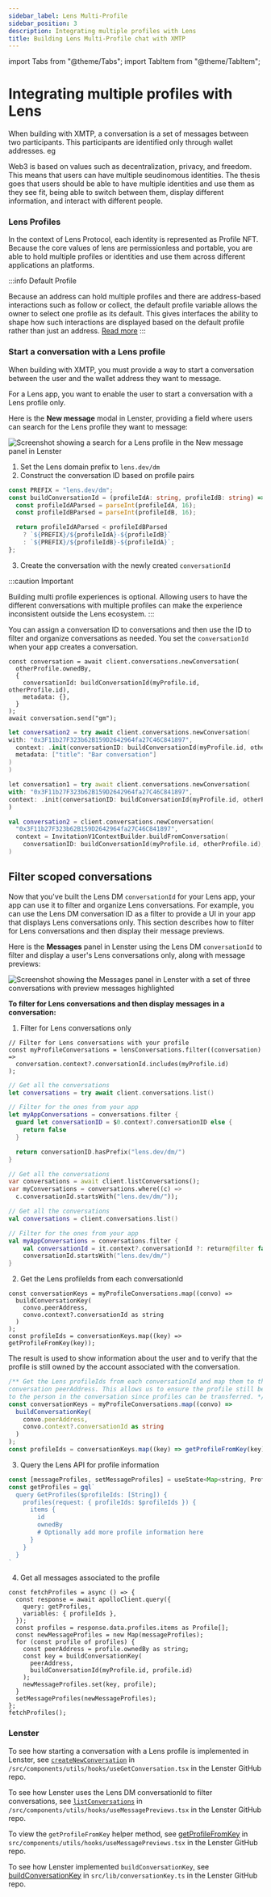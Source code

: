 ```yaml
---
sidebar_label: Lens Multi-Profile
sidebar_position: 3
description: Integrating multiple profiles with Lens
title: Building Lens Multi-Profile chat with XMTP
---
```


import Tabs from "@theme/Tabs";
import TabItem from "@theme/TabItem";

# Integrating multiple profiles with Lens

When building with XMTP, a conversation is a set of messages between two participants. This participants are identified only through wallet addresses. eg

Web3 is based on values such as decentralization, privacy, and freedom. This means that users can have multiple seudinomous identities. The thesis goes that users should be able to have multiple identities and use them as they see fit, being able to switch between them, display different information, and interact with different people.

### Lens Profiles

In the context of Lens Protocol, each identity is represented as Profile NFT. Because the core values of lens are permissionless and portable, you are able to hold multiple profiles or identities and use them across different applications an platforms.

:::info Default Profile

Because an address can hold multiple profiles and there are address-based interactions such as follow or collect, the default profile variable allows the owner to select one profile as its default. This gives interfaces the ability to shape how such interactions are displayed based on the default profile rather than just an address. [Read more](https://docs.lens.xyz/docs/get-default-profile)
:::

### Start a conversation with a Lens profile

When building with XMTP, you must provide a way to start a conversation between the user and the wallet address they want to message.

For a Lens app, you want to enable the user to start a conversation with a Lens profile only.

Here is the **New message** modal in Lenster, providing a field where users can search for the Lens profile they want to message:

![Screenshot showing a search for a Lens profile in the New message panel in Lenster](img/search-for-lens-profile.png)

1. Set the Lens domain prefix to `lens.dev/dm`
2. Construct the conversation ID based on profile pairs

```ts
const PREFIX = "lens.dev/dm";
const buildConversationId = (profileIdA: string, profileIdB: string) => {
  const profileIdAParsed = parseInt(profileIdA, 16);
  const profileIdBParsed = parseInt(profileIdB, 16);

  return profileIdAParsed < profileIdBParsed
    ? `${PREFIX}/${profileIdA}-${profileIdB}`
    : `${PREFIX}/${profileIdB}-${profileIdA}`;
};
```

3. Create the conversation with the newly created `conversationId`

:::caution Important

Building multi profile experiences is optional. Allowing users to have the different conversations with multiple profiles can make the experience inconsistent outside the Lens ecosystem.
:::

You can assign a conversation ID to conversations and then use the ID to filter and organize conversations as needed. You set the `conversationId` when your app creates a conversation.

<Tabs>
<TabItem value="js" label="JS" default>

```tsx
const conversation = await client.conversations.newConversation(
  otherProfile.ownedBy,
  {
    conversationId: buildConversationId(myProfile.id, otherProfile.id),
    metadata: {},
  }
);
await conversation.send("gm");
```

</TabItem>
<TabItem value="swift" label="Swift" default>

```swift
let conversation2 = try await client.conversations.newConversation(
with: "0x3F11b27F323b62B159D2642964fa27C46C841897",
  context: .init(conversationID: buildConversationId(myProfile.id, otherProfile.id),
  metadata: ["title": "Bar conversation"]
)
)

```

</TabItem>
<TabItem value="dart" label="Dart" default>

```dart
let conversation1 = try await client.conversations.newConversation(
with: "0x3F11b27F323b62B159D2642964fa27C46C841897",
context: .init(conversationID: buildConversationId(myProfile.id, otherProfile.id))
)
```

</TabItem>
<TabItem value="kotlin" label="Kotlin" default>

```kotlin
val conversation2 = client.conversations.newConversation(
  "0x3F11b27F323b62B159D2642964fa27C46C841897",
  context = InvitationV1ContextBuilder.buildFromConversation(
    conversationID: buildConversationId(myProfile.id, otherProfile.id), metadata = mapOf("title", "Bar conversation"))
)
```

</TabItem>
</Tabs>

## Filter scoped conversations

Now that you've built the Lens DM `conversationId` for your Lens app, your app can use it to filter and organize Lens conversations. For example, you can use the Lens DM conversation ID as a filter to provide a UI in your app that displays Lens conversations only. This section describes how to filter for Lens conversations and then display their message previews.

Here is the **Messages** panel in Lenster using the Lens DM `conversationId` to filter and display a user's Lens conversations only, along with message previews:

![Screenshot showing the Messages panel in Lenster with a set of three conversations with preview messages highlighted](img//filter-for-lens-convos.png)

**To filter for Lens conversations and then display messages in a conversation:**

1. Filter for Lens conversations only

<Tabs>
<TabItem value="js" label="JS" default>

```tsx
// Filter for Lens conversations with your profile
const myProfileConversations = lensConversations.filter((conversation) =>
  conversation.context?.conversationId.includes(myProfile.id)
);
```

</TabItem>
<TabItem value="swift" label="Swift" default>

```swift
// Get all the conversations
let conversations = try await client.conversations.list()

// Filter for the ones from your app
let myAppConversations = conversations.filter {
  guard let conversationID = $0.context?.conversationID else {
    return false
  }

  return conversationID.hasPrefix("lens.dev/dm/")
}

```

</TabItem>
<TabItem value="dart" label="Dart" default>

```dart
// Get all the conversations
var conversations = await client.listConversations();
var myConversations = conversations.where((c) =>
  c.conversationId.startsWith("lens.dev/dm/"));
```

</TabItem>
<TabItem value="kotlin" label="Kotlin" default>

```kotlin
// Get all the conversations
val conversations = client.conversations.list()

// Filter for the ones from your app
val myAppConversations = conversations.filter {
    val conversationId = it.context?.conversationId ?: return@filter false
    conversationId.startsWith("lens.dev/dm/")
}

```

</TabItem>
</Tabs>

2. Get the Lens profileIds from each conversationId

```tsx
const conversationKeys = myProfileConversations.map((convo) =>
  buildConversationKey(
    convo.peerAddress,
    convo.context?.conversationId as string
  )
);
const profileIds = conversationKeys.map((key) => getProfileFromKey(key));
```

The result is used to show information about the user and to verify that the profile is still owned by the account associated with the conversation.

```ts
/** Get the Lens profileIds from each conversationId and map them to the
conversation peerAddress. This allows us to ensure the profile still belongs
to the person in the conversation since profiles can be transferred. */
const conversationKeys = myProfileConversations.map((convo) =>
  buildConversationKey(
    convo.peerAddress,
    convo.context?.conversationId as string
  )
);
const profileIds = conversationKeys.map((key) => getProfileFromKey(key));
```

3. Query the Lens API for profile information

```jsx
const [messageProfiles, setMessageProfiles] = useState<Map<string, Profile>>()
const getProfiles = gql`
  query GetProfiles($profileIds: [String]) {
    profiles(request: { profileIds: $profileIds }) {
      items {
        id
        ownedBy
        # Optionally add more profile information here
      }
    }
  }
`
```

4.  Get all messages associated to the profile

```tsx
const fetchProfiles = async () => {
  const response = await apolloClient.query({
    query: getProfiles,
    variables: { profileIds },
  });
  const profiles = response.data.profiles.items as Profile[];
  const newMessageProfiles = new Map(messageProfiles);
  for (const profile of profiles) {
    const peerAddress = profile.ownedBy as string;
    const key = buildConversationKey(
      peerAddress,
      buildConversationId(myProfile.id, profile.id)
    );
    newMessageProfiles.set(key, profile);
  }
  setMessageProfiles(newMessageProfiles);
};
fetchProfiles();
```

### Lenster

To see how starting a conversation with a Lens profile is implemented in Lenster, see [`createNewConversation`](https://github.com/lensterxyz/lenster/blob/3596386dfd0fac3d4297ebe98885e8d79fcda311/src/components/utils/hooks/useGetConversation.tsx#L30) in `/src/components/utils/hooks/useGetConversation.tsx` in the Lenster GitHub repo.

To see how Lenster uses the Lens DM conversationId to filter conversations, see [`listConversations`](https://github.com/lensterxyz/lenster/blob/c64636cbbc688aa118ad886f31316b0150d87916/src/components/utils/hooks/useMessagePreviews.tsx#L106) in `/src/components/utils/hooks/useMessagePreviews.tsx` in the Lenster GitHub repo.

To view the `getProfileFromKey` helper method, see [getProfileFromKey](https://github.com/lensterxyz/lenster/blob/c64636cbbc688aa118ad886f31316b0150d87916/src/components/utils/hooks/useMessagePreviews.tsx#L39) in `src/components/utils/hooks/useMessagePreviews.tsx` in the Lenster GitHub repo.

To see how Lenster implemented `buildConversationKey`, see [buildConversationKey](https://github.com/lensterxyz/lenster/blob/63db97b2ed2e4b20e8fedacb3de472c8f85bb165/src/lib/conversationKey.ts#L5) in `src/lib/conversationKey.ts` in the Lenster GitHub repo.
